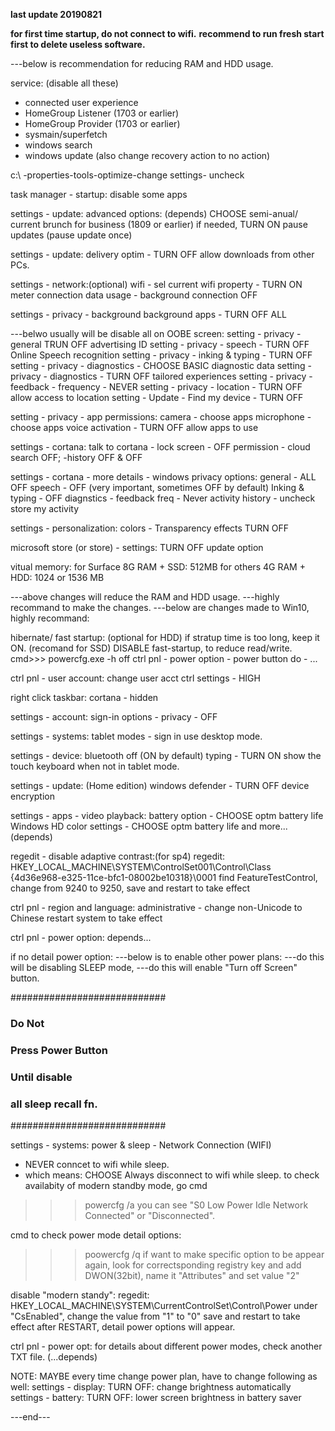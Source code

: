 
**last update 20190821**

**for first time startup, do not connect to wifi.**
**recommend to run fresh start first to delete useless software.**

---below is recommendation for reducing RAM and HDD usage.

service: (disable all these)
- connected user experience
- HomeGroup Listener (1703 or earlier) 
- HomeGroup Provider (1703 or earlier)
- sysmain/superfetch
- windows search
- windows update (also change recovery action to no action)

c:\ 
-properties-tools-optimize-change settings- uncheck

task manager - startup:
  disable some apps

settings - update:
  advanced options: (depends)
	CHOOSE semi-anual/ current brunch for business (1809 or earlier)
	if needed, TURN ON pause updates (pause update once)

settings - update:
  delivery optim - TURN OFF allow downloads from other PCs.

settings - network:(optional)
  wifi - sel current wifi property - TURN ON meter connection
  data usage - background connection OFF

settings - privacy - background
  background apps - TURN OFF ALL

---belwo usually will be disable all on OOBE screen:
setting - privacy - general TRUN OFF advertising ID
setting - privacy - speech - TURN OFF Online Speech recognition 
setting - privacy - inking & typing - TURN OFF 
setting - privacy - diagnostics - CHOOSE BASIC diagnostic data
setting - privacy - diagnostics - TURN OFF tailored experiences
setting - privacy - feedback - frequency - NEVER
setting - privacy - location - TURN OFF allow access to location
setting - Update - Find my device - TURN OFF

setting - privacy - app permissions:
  camera - choose apps
  microphone - choose apps
  voice activation - TURN OFF allow apps to use 

settings - cortana:
  talk to cortana - lock screen - OFF
  permission - cloud search OFF; -history OFF & OFF

settings - cortana - more details - windows privacy options:
  general - ALL OFF
  speech - OFF (very important, sometimes OFF by default)
  Inking & typing - OFF
  diagnstics - feedback freq - Never
  activity history - uncheck store my activity

settings - personalization:
  colors - Transparency effects TURN OFF

microsoft store (or store) - settings:
  TURN OFF update option

vitual memory:
  for Surface 8G RAM + SSD: 512MB
  for others 4G RAM + HDD: 1024 or 1536 MB


---above changes will reduce the RAM and HDD usage. 
---highly recommand to make the changes.
---below are changes made to Win10, highly recommand:


hibernate/ fast startup: 
  (optional for HDD)
  if stratup time is too long, keep it ON.
  (recomand for SSD)
  DISABLE fast-startup, to reduce read/write.
  cmd>>> powercfg.exe -h off
  ctrl pnl - power option - power button do - ...

ctrl pnl - user account:
  change user acct ctrl settings - HIGH

right click taskbar:
  cortana - hidden

settings - account:
  sign-in options - privacy - OFF

settings - systems:
  tablet modes - sign in use desktop mode.

settings - device:
  bluetooth off (ON by default)
  typing - TURN ON show the touch keyboard when not in tablet mode.

settings - update: (Home edition)
  windows defender - TURN OFF device encryption

settings - apps - video playback:
  battery option - CHOOSE optm battery life
  Windows HD color settings - CHOOSE optm battery life
  and more...(depends)

regedit -
  disable adaptive contrast:(for sp4)
  regedit:
    HKEY_LOCAL_MACHINE\SYSTEM\ControlSet001\Control\Class\
    {4d36e968-e325-11ce-bfc1-08002be10318}\0001
    find FeatureTestControl, change from 9240 to 9250,
    save and restart to take effect

ctrl pnl - region and language: 
  administrative - change non-Unicode to Chinese
  restart system to take effect

ctrl pnl - power option:
  depends...

if no detail power option:
---below is to enable other power plans:
---do this will be disabling SLEEP mode, 
---do this will enable "Turn off Screen" button.

############################
###        Do Not        ### 
###  Press Power Button  ### 
###     Until disable    ###
### all sleep recall fn. ###
############################

settings - systems:
  power & sleep - Network Connection (WIFI) 
  - NEVER conncet to wifi while sleep.
  - which means: CHOOSE Always disconnect to wifi while sleep.
  to check availabity of modern standby mode, go cmd
  >>> powercfg /a
  you can see "S0 Low Power Idle Network Connected" or "Disconnected".

cmd to check power mode detail options:
  >>> poowercfg /q
if want to make specific option to be appear again, look for correctsponding
registry key and add DWON(32bit), name it "Attributes" and set value "2"

disable "modern standy":
regedit:
  HKEY_LOCAL_MACHINE\SYSTEM\CurrentControlSet\Control\Power
  under "CsEnabled", change the value from "1" to "0"
  save and restart to take effect
  after RESTART, detail power options will appear. 

ctrl pnl - power opt:
  for details about different power modes, check another TXT file.
  (...depends)

NOTE: MAYBE every time change power plan, have to change following as well:
settings - display: 
  TURN OFF: change brightness automatically
settings - battery:
  TURN OFF: lower screen brightness in battery saver

---end---
